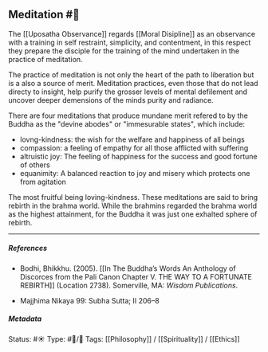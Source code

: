 ## Meditation  #🧠 
 
The [[Uposatha Observance]] regards [[Moral Disipline]] as an observance with a training in self restraint, simplicity, and contentment, in this respect they prepare the disciple for the training of the mind undertaken in the practice of meditation. 

The practice of meditation is not only the heart of the path to liberation but is a also a source of merit. Meditation practices, even those that do not lead directy to insight, help purify the grosser levels of mental defilement and uncover deeper demensions of the minds purity and radiance. 

There are four meditations that produce mundane merit refered to by the Buddha as the "devine abodes" or "immesurable states", which include:

- lovng-kindness: the wish for the welfare and happiness of all beings
- compassion: a feeling of empathy for all those afflicted with suffering
- altruistic joy: The feeling of happiness for the success and good fortune of others
- equanimity: A balanced reaction to joy and misery which protects one from agitation

The most fruitful being loving-kindness. These meditations are said to bring rebirth in the brahma world. While the brahmins regarded the brahma world as the highest attainment, for the Buddha it was just one exhalted sphere of rebirth.

___

##### References

- Bodhi, Bhikkhu. (2005). [[In The Buddha’s Words An Anthology of Discorces from the Pali Canon Chapter V. THE WAY TO A FORTUNATE REBIRTH]] (Location 2738). Somerville, MA: _Wisdom Publications_.

- Majjhima Nikaya 99: Subha Sutta; II 206–8

##### Metadata
Status: #☀️ 
Type: #🔵/🔵 
Tags: [[Philosophy]] / [[Spirituality]] / [[Ethics]]